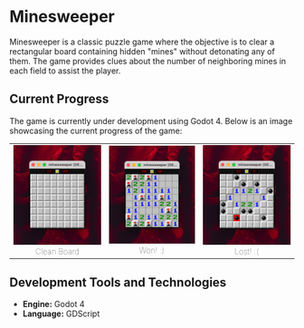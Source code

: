 # Minesweeper

Minesweeper is a classic puzzle game where the objective is to clear a rectangular board containing hidden "mines" without detonating any of them. The game provides clues about the number of neighboring mines in each field to assist the player.

## Current Progress

The game is currently under development using Godot 4. Below is an image showcasing the current progress of the game:

<table>
  <tr>
	<td style="text-align: center;">
	  <img src="resources/start.png" width="500px"><br>
	  <span style="font-weight: lighter;text-align: center;">Clean Board</span>
	</td>
	<td style="text-align: center;">
	  <img src="resources/won.png" width="500px"><br>
	  <span style="font-weight: lighter;text-align: center;">Won! :)</span>
	</td>
  <td style="text-align: center;">
	  <img src="resources/lost.png" width="520px"><br>
	  <span style="font-weight: lighter;text-align: center;">Lost! :(</span>
	</td>
  </tr>
</table>

## Development Tools and Technologies

- **Engine:** Godot 4
- **Language:** GDScript
